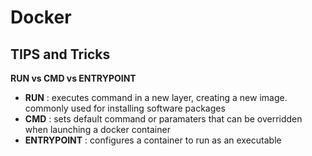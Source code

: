 # Docker

## TIPS and Tricks

**RUN vs CMD vs ENTRYPOINT**
- **RUN** : executes command in a new layer, creating a new image. commonly used for installing software packages
- **CMD** : sets default command or paramaters that can be overridden when launching a docker container
- **ENTRYPOINT** : configures a container to run as an executable

